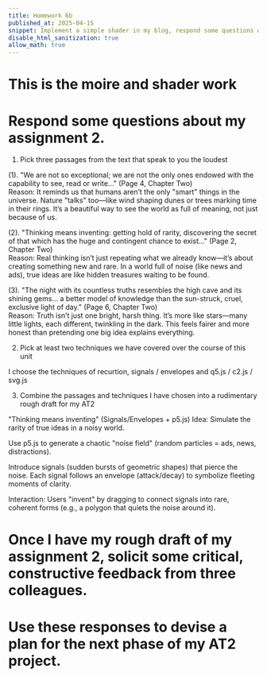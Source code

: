 ```yaml
---
title: Homework 6b
published_at: 2025-04-15
snippet: Implement a simple shader in my blog, respond some questions of my assignment 2. Once I have my rough draft of my assignment 2, solicit some critical, constructive feedback from three colleagues.
disable_html_sanitization: true
allow_math: true
---
```


# This is the moire and shader work

<div id="moire_circles"></div>

<script type="module">
import * as THREE from "https://cdnjs.cloudflare.com/ajax/libs/three.js/0.174.0/three.module.js" 
import codeblockRenderer from "/250415/codeblock_renderer.js"

const div = document.getElementById ("moire_circles")
const width = div.parentNode.scrollWidth
const height = width * 9 / 16

// Basic three.js setup
const scene = new THREE.Scene()
const camera = new THREE.PerspectiveCamera(70, width / height, 0.01, 10)
camera.position.z = 0.6

const renderer = new THREE.WebGLRenderer({ antialias: true })
renderer.setSize(width, height)
div.appendChild(renderer.domElement)

// Track mouse position
const mouse = new THREE.Vector2(0.5, 0.5)

div.onmousemove = event => {
    const rect = renderer.domElement.getBoundingClientRect()
    mouse.x = (event.clientX - rect.left) / width
    mouse.y = 1.0 - (event.clientY - rect.top) / height
}

div.onmouseleave = () => {
    // Return to center with smooth animation
    gsap.to(mouse, {x: 0.5, y: 0.5, duration: 1})
}

// Create shader material with more complex patterns
const shaderMaterial = new THREE.ShaderMaterial({
    uniforms: {
        u_time: { value: 0.0 },
        u_mouse: { value: mouse },
        u_resolution: { value: new THREE.Vector2(width, height) }
    },
    vertexShader: `
        varying vec2 vUv;
        void main() {
            vUv = uv;
            gl_Position = projectionMatrix * modelViewMatrix * vec4(position, 1.0);
        }
    `,
    fragmentShader: `
        uniform float u_time;
        uniform vec2 u_mouse;
        uniform vec2 u_resolution;
        varying vec2 vUv;
        
        // Helper function for smooth interpolation
        float smoothCircle(vec2 uv, vec2 center, float radius, float smoothness) {
            return smoothstep(radius, radius + smoothness, distance(uv, center));
        }
        
        void main() {
            // Normalized pixel coordinates with aspect ratio correction
            float aspect = u_resolution.x / u_resolution.y;
            vec2 uv = vec2(vUv.x * aspect, vUv.y);
            vec2 mousePos = vec2(u_mouse.x * aspect, u_mouse.y);
            
            // Animate centers slightly
            vec2 center1 = vec2(0.5 * aspect + sin(u_time * 0.3) * 0.1, 
                         0.5 + cos(u_time * 0.2) * 0.1);
            vec2 center2 = mousePos;
            
            // Create multiple circle patterns with different frequencies
           float pattern1 = sin(distance(uv, center1) * 200.0 + u_time * 2.0) * 0.5 + 0.5;
           float pattern2 = cos(distance(uv, center2) * 180.0 - u_time * 1.5) * 0.5 + 0.5;
           float pattern3 = sin(distance(uv, center1) * 160.0 + u_time * 3.0) * 0.5 + 0.5;
            
            // Combine patterns in interesting ways
            float moire1 = pattern1 * pattern2;
            float moire2 = pattern2 * pattern3;
            float moire3 = pattern1 * pattern3;
            
            // Add some color variation based on patterns and time
            float r = mix(moire1, moire2, sin(u_time * 0.5) * 0.5 + 0.5);
            float g = mix(moire2, moire3, u_mouse.x);
            float b = mix(moire3, moire1, u_mouse.y);
            
            // Add pulsing effect
            float pulse = sin(u_time) * 0.1 + 0.9;
            vec3 color = vec3(r * pulse, g * pulse, b * pulse);
            
            // Add subtle gradient
            color *= 0.8 + 0.2 * vUv.y;
            
            gl_FragColor = vec4(color, 1.0);
        }
    `
});

// Create plane and add to scene
const geometry = new THREE.PlaneGeometry(1.6, 0.9)
const mesh = new THREE.Mesh(geometry, shaderMaterial)
scene.add(mesh)

// Handle window resize
window.addEventListener('resize', () => {
    const width = div.parentNode.scrollWidth
    const height = width * 9 / 16
    camera.aspect = width / height
    camera.updateProjectionMatrix()
    renderer.setSize(width, height)
    shaderMaterial.uniforms.u_resolution.value.set(width, height)
})

// Animation loop
renderer.setAnimationLoop(time => {
    shaderMaterial.uniforms.u_time.value = time * 0.001
    shaderMaterial.uniforms.u_mouse.value = mouse
    renderer.render(scene, camera)
})

// Render code block
codeblockRenderer(document, "moire_circles_script", "moire_circles_code")
</script>

# Respond some questions about my assignment 2.

1. Pick three passages from the text that speak to you the loudest

(1). "We are not so exceptional; we are not the only ones endowed with the capability to see, read or write..."
(Page 4, Chapter Two)\
Reason:
It reminds us that humans aren’t the only "smart" things in the universe. Nature "talks" too—like wind shaping dunes or trees marking time in their rings. It’s a beautiful way to see the world as full of meaning, not just because of us.

(2). "Thinking means inventing: getting hold of rarity, discovering the secret of that which has the huge and contingent chance to exist..."
(Page 2, Chapter Two)\
Reason:
Real thinking isn’t just repeating what we already know—it’s about creating something new and rare. In a world full of noise (like news and ads), true ideas are like hidden treasures waiting to be found.

(3). "The night with its countless truths resembles the high cave and its shining gems... a better model of knowledge than the sun-struck, cruel, exclusive light of day."
(Page 6, Chapter Two)\
Reason:
Truth isn’t just one bright, harsh thing. It’s more like stars—many little lights, each different, twinkling in the dark. This feels fairer and more honest than pretending one big idea explains everything.

2. Pick at least two techniques we have covered over the course of this unit

I choose the techniques of recurtion, signals / envelopes and q5.js / c2.js / svg.js

3. Combine the passages and techniques I have chosen into a rudimentary rough draft for my AT2

"Thinking means inventing" (Signals/Envelopes + p5.js)
Idea: Simulate the rarity of true ideas in a noisy world.

Use p5.js to generate a chaotic "noise field" (random particles = ads, news, distractions).

Introduce signals (sudden bursts of geometric shapes) that pierce the noise. Each signal follows an envelope (attack/decay) to symbolize fleeting moments of clarity.

Interaction: Users "invent" by dragging to connect signals into rare, coherent forms (e.g., a polygon that quiets the noise around it).

# Once I have my rough draft of my assignment 2, solicit some critical, constructive feedback from three colleagues.

# Use these responses to devise a plan for the next phase of my AT2 project.

